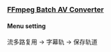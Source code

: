 ### [FFmpeg Batch AV Converter](https://github.com/eibol/ffmpeg_batch)

#### Menu setting

流多路复用 → 字幕轨 → 保存轨道